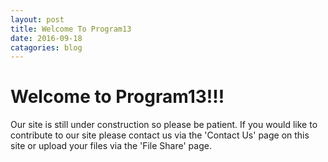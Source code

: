 ```yaml
---
layout: post
title: Welcome To Program13
date: 2016-09-18
catagories: blog
---
```

<h1>Welcome to Program13!!!</h1>
<article>
<p>
Our site is still under construction so please be patient. If you would like to contribute to our site please contact
us via the 'Contact Us' page on this site or upload your files via the 'File Share' page.
</p>
</article>

